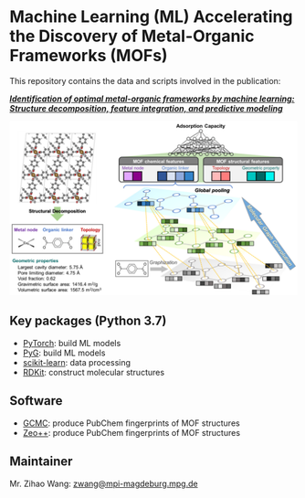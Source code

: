# Machine Learning (ML) Accelerating the Discovery of Metal-Organic Frameworks (MOFs)

This repository contains the data and scripts involved in the publication:

**_[Identification of optimal metal-organic frameworks by machine learning: Structure decomposition, feature integration, and predictive modeling](https://doi.org/10.1016/j.compchemeng.2022.107739)_**

<img src="https://github.com/zwang1995/ML-MOF/blob/main/ML-MOF.png" width="600">

## Key packages (Python 3.7)
* [PyTorch](https://pytorch.org/): build ML models
* [PyG](https://pytorch-geometric.readthedocs.io/en/latest/): build ML models
* [scikit-learn](https://scikit-learn.org/stable/): data processing
* [RDKit](https://www.rdkit.org/): construct molecular structures

## Software
* [GCMC](http://www.yapcwsoft.com/dd/padeldescriptor/): produce PubChem fingerprints of MOF structures
* [Zeo++](http://www.yapcwsoft.com/dd/padeldescriptor/): produce PubChem fingerprints of MOF structures

## Maintainer
Mr. Zihao Wang: zwang@mpi-magdeburg.mpg.de
